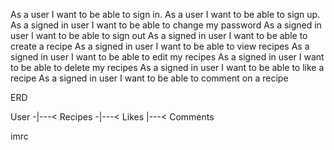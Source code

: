 As a user I want to be able to sign in.
As a user I want to be able to sign up.
As a signed in user I want to be able to change my password
As a signed in user I want to be able to sign out
As a signed in user I want to be able to create a recipe
As a signed in user I want to be able to view recipes
As a signed in user I want to be able to edit my recipes
As a signed in user I want to be able to delete my recipes
As a signed in user I want to be able to like a recipe
As a signed in user I want to be able to comment on a recipe


ERD

User -|---< Recipes -|---< Likes
                    \|---< Comments


imrc  